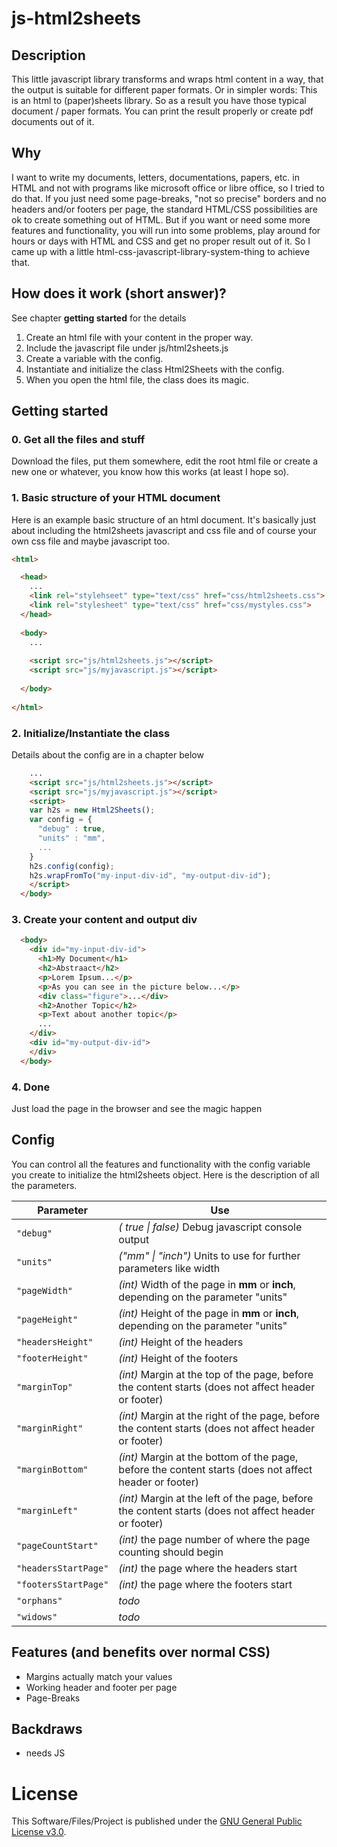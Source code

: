 # js-html2sheets


## Description

This little javascript library transforms and wraps html content in a way, that the output is suitable for different paper formats.
Or in simpler words: This is an html to (paper)sheets library.
So as a result you have those typical document / paper formats. You can print the result properly or create pdf documents out of it.


## Why

I want to write my documents, letters, documentations, papers, etc. in HTML and not with programs like microsoft office or libre office, so I tried to do that.
If you just need some page-breaks, "not so precise" borders and no headers and/or footers per page, the standard HTML/CSS possibilities are ok to create something out of HTML.
But if you want or need some more features and functionality, you will run into some problems, play around for hours or days with  HTML and CSS and get no proper result out of it.
So I came up with a little html-css-javascript-library-system-thing to achieve that.


## How does it work (short answer)?
See chapter **getting started** for the details

1. Create an html file with your content in the proper way.
1. Include the javascript file under js/html2sheets.js
1. Create a variable with the config.
1. Instantiate and initialize the class Html2Sheets with the config.
1. When you open the html file, the class does its magic.


## Getting started

### 0. Get all the files and stuff
Download the files, put them somewhere, edit the root html file or create a new one or whatever, you know how this works (at least I hope so).

### 1. Basic structure of your HTML document
Here is an example basic structure of an html document.
It's basically just about including the html2sheets javascript and css file and of course your own css file and maybe javascript too.
```html
<html>

  <head>
    ...
    <link rel="stylehseet" type="text/css" href="css/html2sheets.css">
    <link rel="stylesheet" type="text/css" href="css/mystyles.css">
  </head>
  
  <body>
    ...
    
    <script src="js/html2sheets.js"></script>
    <script src="js/myjavascript.js"></script>
    
  </body>
  
</html>
```


### 2. Initialize/Instantiate the class
Details about the config are in a chapter below
```html
    ...
    <script src="js/html2sheets.js"></script>
    <script src="js/myjavascript.js"></script>
    <script>
    var h2s = new Html2Sheets();
    var config = {
      "debug" : true,
      "units" : "mm",
      ...
    }
    h2s.config(config);
    h2s.wrapFromTo("my-input-div-id", "my-output-div-id");
    </script>
  </body>

```


### 3. Create your content and output div
```html
  <body>
    <div id="my-input-div-id">
      <h1>My Document</h1>
      <h2>Abstraact</h2>
      <p>Lorem Ipsum...</p>
      <p>As you can see in the picture below...</p>
      <div class="figure">...</div>
      <h2>Another Topic</h2>
      <p>Text about another topic</p>
      ...
    </div>
    <div id="my-output-div-id">
    </div>
  </body>
```

### 4. Done
Just load the page in the browser and see the magic happen

## Config
You can control all the features and functionality with the config variable you create to initialize the html2sheets object.
Here is the description of all the parameters.

| Parameter | Use |
| ------ | ------ |
| <code>"debug"</code> | *( true \| false)* Debug javascript console output |
| <code>"units"</code> | *("mm" \| "inch")* Units to use for further parameters like width | 
| <code>"pageWidth"</code> | *(int)* Width of the page in **mm** or **inch**, depending on the parameter "units" | 
| <code>"pageHeight"</code> | *(int)* Height of the page in **mm** or **inch**, depending on the parameter "units" | 
| <code>"headersHeight"</code> | *(int)* Height of the headers |
| <code>"footerHeight"</code> | *(int)* Height of the footers | 
| <code>"marginTop"</code> | *(int)* Margin at the top of the page, before the content starts (does not affect header or footer) |
| <code>"marginRight"</code> | *(int)* Margin at the right of the page, before the content starts (does not affect header or footer) |
| <code>"marginBottom"</code> | *(int)* Margin at the bottom of the page, before the content starts (does not affect header or footer) |
| <code>"marginLeft"</code> | *(int)* Margin at the left of the page, before the content starts (does not affect header or footer) |
| <code>"pageCountStart"</code> | *(int)* the page number of where the page counting should begin | 
| <code>"headersStartPage"</code> | *(int)* the page where the headers start | 
| <code>"footersStartPage"</code> | *(int)* the page where the footers start | 
| <code>"orphans"</code> | *todo* |
| <code>"widows"</code> | *todo* |


## Features (and benefits over normal CSS)

* Margins actually match your values
* Working header and footer per page
* Page-Breaks

## Backdraws

* needs JS

# License

This Software/Files/Project is published under the <a href="https://www.gnu.org/licenses/gpl-3.0.html">GNU General Public License v3.0</a>.

